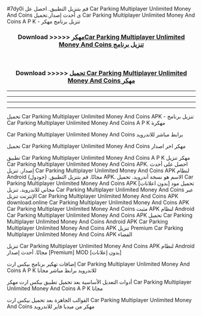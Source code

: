 #7dy0i قم بتنزيل التطبيق. احصل عل Car Parking Multiplayer Unlimited Money And Coins  ى أحدث إصدار.تحميل Car Parking Multiplayer Unlimited Money And Coins  A P K - تنزيل برنامج مهكر



<div align="center">
<h3>Download >>>>> <a href="https://ar-sites.web.app/?ar= Car Parking Multiplayer Unlimited Money And Coins ">مهكرCar Parking Multiplayer Unlimited Money And Coins  تنزيل برنامج</a></h3><br>

<h3>Download >>>>> <a href="https://ar-sites.web.app/?ar= Car Parking Multiplayer Unlimited Money And Coins ">تحميل Car Parking Multiplayer Unlimited Money And Coins  مهكر</a></h3>
</div>


----------------------------------------------------------

----------------------------------------------------------

----------------------------------------------------------

----------------------------------------------------------


تحميل Car Parking Multiplayer Unlimited Money And Coins  APK - تنزيل برنامج Car Parking Multiplayer Unlimited Money And Coins  A P K مهكرة

Car Parking Multiplayer Unlimited Money And Coins  برابط مباشر للاندرويد

تحميل Car Parking Multiplayer Unlimited Money And Coins  مهكر اخر اصدار

تطبيق Car Parking Multiplayer Unlimited Money And Coins  A P K مهكر
تنزيل Car Parking Multiplayer Unlimited Money And Coins  APK. احصل على أحدث إصدار.
تنزيل Car Parking Multiplayer Unlimited Money And Coins  APK لنظام Android مجانًا.
قم بتنزيل التطبيق. {جودول} APK. الاسم هو نسخة أندرويد.
تحميل Car Parking Multiplayer Unlimited Money And Coins  APK [بدون اعلانات]
تحميل مود مجاني للاندرويد.
تنزيل Car Parking Multiplayer Unlimited Money And Coins  عبر الإنترنت
تنزيل Car Parking Multiplayer Unlimited Money And Coins  APK
download.online Car Parking Multiplayer Unlimited Money And Coins  APK
Car Parking Multiplayer Unlimited Money And Coins  مثبت APK لنظام Android
Car Parking Multiplayer Unlimited Money And Coins  APK
تحميل Car Parking Multiplayer Unlimited Money And Coins  Android APK
Car Parking Multiplayer Unlimited Money And Coins  APK تنزيل Premium
Car Parking Multiplayer Unlimited Money And Coins  APK الفضاء

تنزيل Car Parking Multiplayer Unlimited Money And Coins  APK لنظام Android مجانًا. أحدث إصدار [Premium] MOD [بدون إعلانات]

إضافات تهكير برنامج بيكس ارت Car Parking Multiplayer Unlimited Money And Coins  A P K للاندرويد برابط مباشر مجانا

أدوات التعديل الأساسية بعد تحميل تطبيق بيكس ارت مهكر Car Parking Multiplayer Unlimited Money And Coins  A P K مجانا

القوالب الجاهزة بعد تحميل بيكس ارت Car Parking Multiplayer Unlimited Money And Coins  مهكر من ميديا فاير للاندرويد



